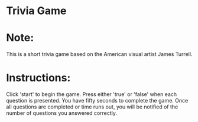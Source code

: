 # Trivia Game

<h1>Note:</h1>
<p>This is a short trivia game based on the American visual artist James Turrell.</p>

<h1>Instructions:</h1>
  <p> Click 'start' to begin the game. Press either 'true' or 'false' when each question is presented. You have fifty seconds to complete the game. Once all questions are completed or time runs out, you will be notified of the number of questions you answered correctly.</p>
